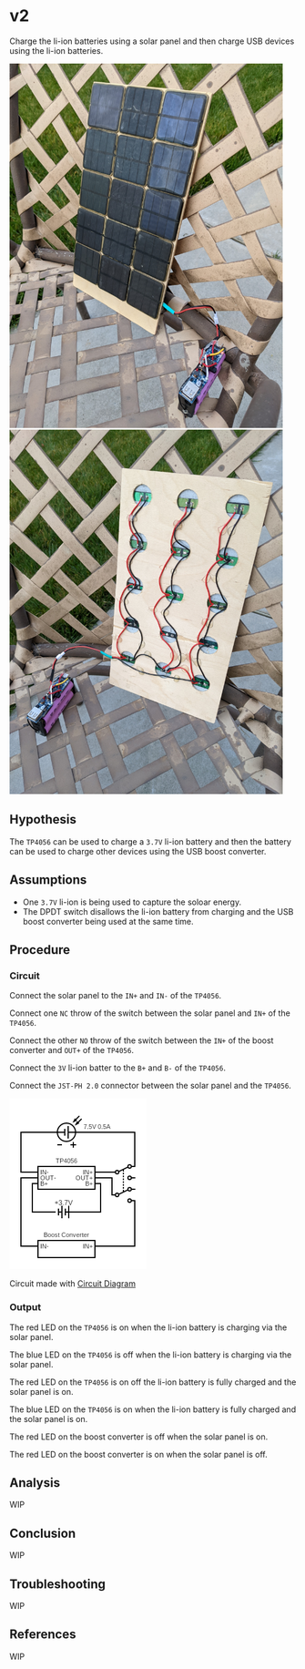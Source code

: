 # v2

Charge the li-ion batteries using a solar panel and then charge USB
devices using the li-ion batteries.

<img src="./images/front.jpg" width="480">

<img src="./images/back.jpg" width="480">

## Hypothesis

The `TP4056` can be used to charge a `3.7V` li-ion battery and then the
battery can be used to charge other devices using the USB boost converter.

## Assumptions
- One `3.7V` li-ion is being used to capture the soloar energy.
- The DPDT switch disallows the li-ion battery from charging and the USB boost
converter being used at the same time.

## Procedure

### Circuit

Connect the solar panel to the `IN+` and `IN-` of the `TP4056`.

Connect one `NC` throw of the switch between the solar panel and `IN+` of the
`TP4056`.

Connect the other `NO` throw of the switch between the `IN+` of the boost
converter and `OUT+` of the `TP4056`.

Connect the `3V` li-ion batter to the `B+` and `B-` of the `TP4056`.

Connect the `JST-PH 2.0` connector between the solar panel and the `TP4056`.

![](./images/circuit.png)

Circuit made with [Circuit Diagram](https://www.circuit-diagram.org/)

### Output

The red LED on the `TP4056` is on when the li-ion battery is charging via the solar panel.

The blue LED on the `TP4056` is off when the li-ion battery is charging via the solar panel.

The red LED on the `TP4056` is on off the li-ion battery is fully charged and the solar panel is on.

The blue LED on the `TP4056` is on when the li-ion battery is fully charged and the solar panel is on.

The red LED on the boost converter is off when the solar panel is on.

The red LED on the boost converter is on when the solar panel is off.

## Analysis

WIP

## Conclusion

WIP

## Troubleshooting

WIP

## References

WIP

